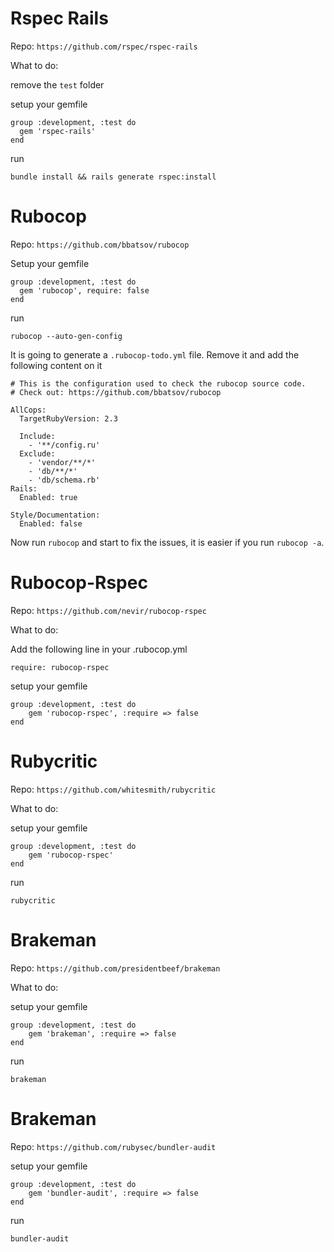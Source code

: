 # Rspec Rails

Repo:
  `https://github.com/rspec/rspec-rails`
  
What to do:

remove the `test` folder

setup your gemfile
```
group :development, :test do
  gem 'rspec-rails'
end
```

run

`bundle install && rails generate rspec:install`

# Rubocop

Repo:
    `https://github.com/bbatsov/rubocop`
    
Setup your gemfile 

```
group :development, :test do
  gem 'rubocop', require: false
end
```

run

`rubocop --auto-gen-config`

It is going to generate a `.rubocop-todo.yml` file. Remove it and add the following content on it
```
# This is the configuration used to check the rubocop source code.
# Check out: https://github.com/bbatsov/rubocop

AllCops:
  TargetRubyVersion: 2.3

  Include:
    - '**/config.ru'
  Exclude:
    - 'vendor/**/*'
    - 'db/**/*'
    - 'db/schema.rb'
Rails:
  Enabled: true

Style/Documentation:
  Enabled: false
```

Now run `rubocop` and start to fix the issues, it is easier if you run `rubocop -a`.

# Rubocop-Rspec

Repo:
  `https://github.com/nevir/rubocop-rspec`
  
What to do:

Add the following line in your .rubocop.yml

`require: rubocop-rspec`

setup your gemfile
```
group :development, :test do
    gem 'rubocop-rspec', :require => false
end

```

# Rubycritic

Repo:
  `https://github.com/whitesmith/rubycritic`
  
What to do:

setup your gemfile
```
group :development, :test do
    gem 'rubocop-rspec'
end
```
run

`rubycritic`


# Brakeman

Repo:
  `https://github.com/presidentbeef/brakeman`
  
What to do:


setup your gemfile
```
group :development, :test do
    gem 'brakeman', :require => false
end
```
run

`brakeman`


# Brakeman

Repo:
  `https://github.com/rubysec/bundler-audit`

setup your gemfile
```
group :development, :test do
    gem 'bundler-audit', :require => false
end
```
run

`bundler-audit`
